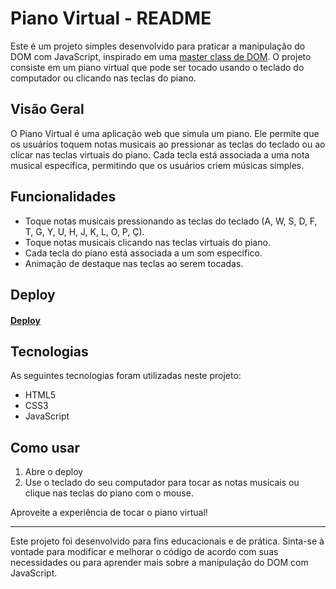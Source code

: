 # Piano Virtual - README

Este é um projeto simples desenvolvido para praticar a manipulação do DOM com JavaScript, inspirado em uma [master class de DOM](https://youtu.be/UftSB4DaRU4?si=GJAOMoGk4avIbdyZ). O projeto consiste em um piano virtual que pode ser tocado usando o teclado do computador ou clicando nas teclas do piano.

## Visão Geral

O Piano Virtual é uma aplicação web que simula um piano. Ele permite que os usuários toquem notas musicais ao pressionar as teclas do teclado ou ao clicar nas teclas virtuais do piano. Cada tecla está associada a uma nota musical específica, permitindo que os usuários criem músicas simples.

## Funcionalidades

- Toque notas musicais pressionando as teclas do teclado (A, W, S, D, F, T, G, Y, U, H, J, K, L, O, P, Ç).
- Toque notas musicais clicando nas teclas virtuais do piano.
- Cada tecla do piano está associada a um som específico.
- Animação de destaque nas teclas ao serem tocadas.

## Deploy

#### [Deploy](https://piano-virtual-luisbarrichello.netlify.app/)

## Tecnologias

As seguintes tecnologias foram utilizadas neste projeto:

- HTML5
- CSS3
- JavaScript

## Como usar

1. Abre o deploy
2. Use o teclado do seu computador para tocar as notas musicais ou clique nas teclas do piano com o mouse.

Aproveite a experiência de tocar o piano virtual!

---

Este projeto foi desenvolvido para fins educacionais e de prática. 
Sinta-se à vontade para modificar e melhorar o código de acordo com suas necessidades ou para aprender mais sobre a manipulação do DOM com JavaScript.
